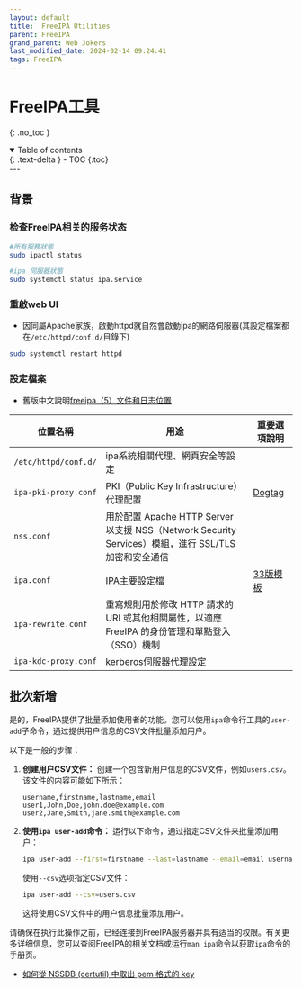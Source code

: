```yaml
---
layout: default
title:  FreeIPA Utilities
parent: FreeIPA
grand_parent: Web Jokers
last_modified_date: 2024-02-14 09:24:41
tags: FreeIPA
---
```


# FreeIPA工具
{: .no_toc }

<details open markdown="block">
  <summary>
    Table of contents
  </summary>
  {: .text-delta }
- TOC
{:toc}
</details>
---

## 背景

### 检查FreeIPA相关的服务状态

```bash
#所有服務狀態
sudo ipactl status

#ipa 伺服器狀態
sudo systemctl status ipa.service
```

### 重啟web UI

- 因同屬Apache家族，啟動httpd就自然會啟動ipa的網路伺服器(其設定檔案都在`/etc/httpd/conf.d/`目錄下)

```bash
sudo systemctl restart httpd
```


### 設定檔案

- 舊版中文說明[freeipa（5）文件和日志位置](https://blog.csdn.net/senvenks/article/details/42640165)

|位置名稱|用途|重要選項說明
-|-|-
`/etc/httpd/conf.d/`|ipa系統相關代理、網頁安全等設定|
`ipa-pki-proxy.conf`|PKI（Public Key Infrastructure）代理配置|[Dogtag](https://www.freeipa.org/page/V4/Dogtag_GSS-API_Authentication)
`nss.conf`|用於配置 Apache HTTP Server 以支援 NSS（Network Security Services）模組，進行 SSL/TLS 加密和安全通信|
`ipa.conf`|IPA主要設定檔|[33版模板](https://github.com/freeipa/freeipa/blob/master/install/share/ipa.conf.template)
`ipa-rewrite.conf`|重寫規則用於修改 HTTP 請求的 URI 或其他相關屬性，以適應 FreeIPA 的身份管理和單點登入（SSO）機制|
`ipa-kdc-proxy.conf`|kerberos伺服器代理設定|

## 批次新增

是的，FreeIPA提供了批量添加使用者的功能。您可以使用`ipa`命令行工具的`user-add`子命令，通过提供用户信息的CSV文件批量添加用户。

以下是一般的步骤：

1. **创建用户CSV文件：**
   创建一个包含新用户信息的CSV文件，例如`users.csv`。该文件的内容可能如下所示：

   ```csv
   username,firstname,lastname,email
   user1,John,Doe,john.doe@example.com
   user2,Jane,Smith,jane.smith@example.com
   ```

2. **使用`ipa user-add`命令：**
   运行以下命令，通过指定CSV文件来批量添加用户：

   ```bash
   ipa user-add --first=firstname --last=lastname --email=email username
   ```

   使用`--csv`选项指定CSV文件：

   ```bash
   ipa user-add --csv=users.csv
   ```

   这将使用CSV文件中的用户信息批量添加用户。

请确保在执行此操作之前，已经连接到FreeIPA服务器并具有适当的权限。有关更多详细信息，您可以查阅FreeIPA的相关文档或运行`man ipa`命令以获取`ipa`命令的手册页。

- [如何從 NSSDB (certutil) 中取出 pem 格式的 key](https://blog.davy.tw/posts/how-to-extract-pem-format-key-from-nssdb-certutil/)


